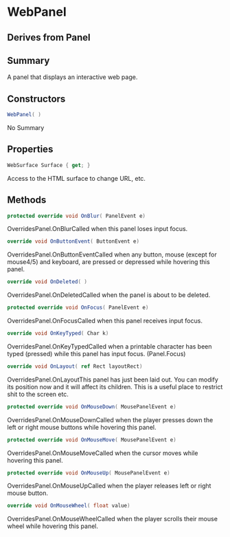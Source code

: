 # WebPanel

## Derives from Panel

## Summary

A panel that displays an interactive web page.
## Constructors

```c#
WebPanel( ) 
```
No Summary
## Properties

```c#
WebSurface Surface { get; } 
```
Access to the HTML surface to change URL, etc.
## Methods

```c#
protected override void OnBlur( PanelEvent e) 
```
OverridesPanel.OnBlurCalled when this panel loses input focus.
```c#
override void OnButtonEvent( ButtonEvent e) 
```
OverridesPanel.OnButtonEventCalled when any button, mouse (except for mouse4/5) and keyboard, are pressed or depressed while hovering this panel.
```c#
override void OnDeleted( ) 
```
OverridesPanel.OnDeletedCalled when the panel is about to be deleted.
```c#
protected override void OnFocus( PanelEvent e) 
```
OverridesPanel.OnFocusCalled when this panel receives input focus.
```c#
override void OnKeyTyped( Char k) 
```
OverridesPanel.OnKeyTypedCalled when a printable character has been typed (pressed) while this panel has input focus. (Panel.Focus)
```c#
override void OnLayout( ref Rect layoutRect) 
```
OverridesPanel.OnLayoutThis panel has just been laid out. You can modify its position now and it will affect its children.
This is a useful place to restrict shit to the screen etc.
```c#
protected override void OnMouseDown( MousePanelEvent e) 
```
OverridesPanel.OnMouseDownCalled when the player presses down the left or right mouse buttons while hovering this panel.
```c#
protected override void OnMouseMove( MousePanelEvent e) 
```
OverridesPanel.OnMouseMoveCalled when the cursor moves while hovering this panel.
```c#
protected override void OnMouseUp( MousePanelEvent e) 
```
OverridesPanel.OnMouseUpCalled when the player releases left or right mouse button.
```c#
override void OnMouseWheel( float value) 
```
OverridesPanel.OnMouseWheelCalled when the player scrolls their mouse wheel while hovering this panel.
